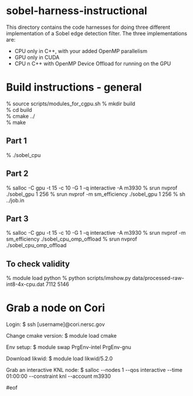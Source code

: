 # sobel-harness-instructional

This directory contains the code harnesses for doing three different implementation of a Sobel edge detection
filter. The three implementations are:

- CPU only in C++, with your added OpenMP parallelism
- GPU only in CUDA
- CPU n C++ with OpenMP Device Offload for running on the GPU

# Build instructions - general

% source scripts/modules_for_cgpu.sh
% mkdir build  
% cd build  
% cmake ../  
% make

## Part 1

% ./sobel_cpu

## Part 2

% salloc -C gpu -t 15 -c 10 -G 1 -q interactive -A m3930
% srun nvprof ./sobel_gpu 1 256
% srun nvprof -m sm_efficiency ./sobel_gpu 1 256
% sh ../job.in

## Part 3

% salloc -C gpu -t 15 -c 10 -G 1 -q interactive -A m3930
% srun nvprof -m sm_efficiency ./sobel_cpu_omp_offload
% srun nvprof ./sobel_cpu_omp_offload

## To check validity

% module load python
% python scripts/imshow.py data/processed-raw-int8-4x-cpu.dat 7112 5146

# Grab a node on Cori

Login:
$ ssh [username]@cori.nersc.gov

Change cmake version:
$ module load cmake

Env setup:
$ module swap PrgEnv-intel PrgEnv-gnu

Download likwid:
$ module load likwid/5.2.0

Grab an interactive KNL node:
$ salloc --nodes 1 --qos interactive --time 01:00:00 --constraint knl --account m3930

#eof
